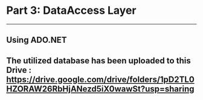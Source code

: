 # Part 3: DataAccess Layer
---

## Using ADO.NET

## The utilized database has been uploaded to this Drive : https://drive.google.com/drive/folders/1pD2TL0HZORAW26RbHjANezd5iX0wawSt?usp=sharing
